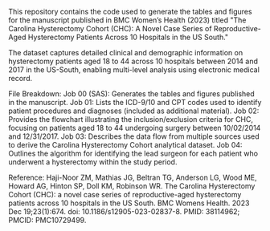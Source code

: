 This repository contains the code used to generate the tables and figures for the manuscript published in BMC Women’s Health (2023) titled "The Carolina Hysterectomy Cohort (CHC): A Novel Case Series of Reproductive-Aged Hysterectomy Patients Across 10 Hospitals in the US South."

The dataset captures detailed clinical and demographic information on hysterectomy patients aged 18 to 44 across 10 hospitals between 2014 and 2017 in the US-South, enabling multi-level analysis using electronic medical record.

File Breakdown:
Job 00 (SAS): Generates the tables and figures published in the manuscript.
Job 01: Lists the ICD-9/10 and CPT codes used to identify patient procedures and diagnoses (included as additional material).
Job 02: Provides the flowchart illustrating the inclusion/exclusion criteria for CHC, focusing on patients aged 18 to 44 undergoing surgery between 10/02/2014 and 12/31/2017.
Job 03: Describes the data flow from multiple sources used to derive the Carolina Hysterectomy Cohort analytical dataset.
Job 04: Outlines the algorithm for identifying the lead surgeon for each patient who underwent a hysterectomy within the study period.


Reference: Haji-Noor ZM, Mathias JG, Beltran TG, Anderson LG, Wood ME, Howard AG, Hinton SP, Doll KM, Robinson WR. The Carolina Hysterectomy Cohort (CHC): a novel case series of reproductive-aged hysterectomy patients across 10 hospitals in the US South. BMC Womens Health. 2023 Dec 19;23(1):674. doi: 10.1186/s12905-023-02837-8. PMID: 38114962; PMCID: PMC10729499.
